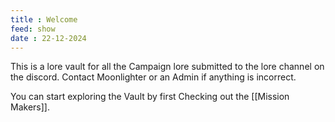 ```yaml
---
title : Welcome
feed: show
date : 22-12-2024
---
```


This is a lore vault for all the Campaign lore submitted to the lore channel on the discord.
Contact Moonlighter or an Admin if anything is incorrect.

You can start exploring the Vault by first Checking out the [[Mission Makers]].
